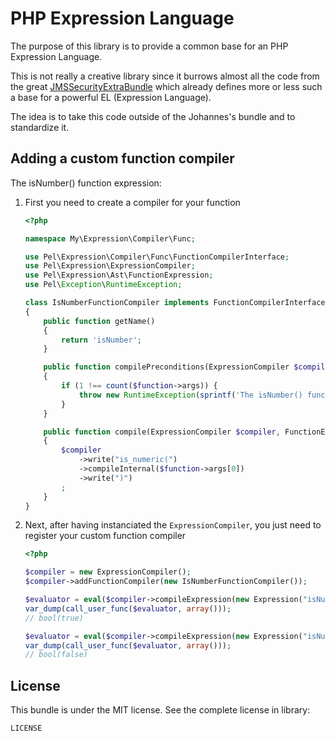 PHP Expression Language
=======================

The purpose of this library is to provide a common base for an PHP Expression Language.

This is not really a creative library since it burrows almost all the code from the great
[JMSSecurityExtraBundle](http://jmsyst.com/bundles/JMSSecurityExtraBundle "") which already defines
more or less such a base for a powerful EL (Expression Language).

The idea is to take this code outside of the Johannes's bundle and to standardize it.

Adding a custom function compiler
---------------------------------

The isNumber() function expression:

1. First you need to create a compiler for your function
    
    ```PHP
    <?php
    
    namespace My\Expression\Compiler\Func;
    
    use Pel\Expression\Compiler\Func\FunctionCompilerInterface;
    use Pel\Expression\ExpressionCompiler;
    use Pel\Expression\Ast\FunctionExpression;
    use Pel\Exception\RuntimeException;
    
    class IsNumberFunctionCompiler implements FunctionCompilerInterface
    {
        public function getName()
        {
            return 'isNumber';
        }
    
        public function compilePreconditions(ExpressionCompiler $compiler, FunctionExpression $function)
        {
            if (1 !== count($function->args)) {
                throw new RuntimeException(sprintf('The isNumber() function expects exactly one argument, but got "%s".', var_export($function->args, true)));
            }
        }
    
        public function compile(ExpressionCompiler $compiler, FunctionExpression $function)
        {
            $compiler
                ->write("is_numeric(")
                ->compileInternal($function->args[0])
                ->write(")")
            ;
        }
    }
    ```

2. Next, after having instanciated the `ExpressionCompiler`, you just need to register your custom function compiler

    ```PHP
    <?php
    
    $compiler = new ExpressionCompiler();
    $compiler->addFunctionCompiler(new IsNumberFunctionCompiler());
    
    $evaluator = eval($compiler->compileExpression(new Expression("isNumber('1234')")));
    var_dump(call_user_func($evaluator, array()));
    // bool(true)
    
    $evaluator = eval($compiler->compileExpression(new Expression("isNumber('1234abc')")));
    var_dump(call_user_func($evaluator, array()));
    // bool(false)
    ```


License
-------

This bundle is under the MIT license. See the complete license in library:

    LICENSE
